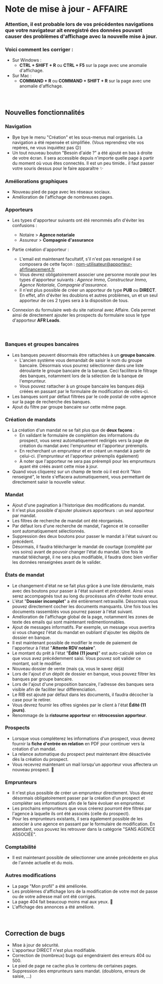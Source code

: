# Note de mise à jour - AFFAIRE
### Attention, il est probable lors de vos précédentes navigations que votre navigateur ait enregistré des données pouvant causer des problèmes d'affichage avec la nouvelle mise à jour.
### Voici comment les corriger : 
- Sur Windows : 
  - **CTRL + SHIFT + R** ou **CTRL + F5** sur la page avec une anomalie d'affichage. 
- Sur Mac : 
  - **COMMAND + R** ou **COMMAND + SHIFT + R** sur la page avec une anomalie d'affichage.
##### &nbsp;

## Nouvelles fonctionnalités 

### **Navigation** 
- Bye bye le menu "Création" et les sous-menus mal organisés. La navigation a été repensée et simplifiée. (Vous reprendrez vite vos repères, ne vous inquiétez pas 😉)
- Un tout nouveau bouton "Besoin d'aide ?" a été ajouté en bas à droite de votre écran. Il sera accessible depuis n'importe quelle page à partir du moment où vous êtes connectés. Il est un peu timide.. il faut passer votre souris dessus pour le faire apparaître ✨


### **Améliorations graphiques** 
- Nouveau pied de page avec les réseaux sociaux. 
- Amélioration de l'affichage de nombreuses pages. 

###  **Apporteurs**
- Les types d'apporteur suivants ont été renommés afin d'éviter les confusions : 
  - Notaire > **Agence notariale**
  - Assureur > **Compagnie d'assurance** 

- Partie création d'apporteur : 
  - L'email est maintenant facultatif, s'il n'est pas renseigné il se composera de cette façon :  nom-utilisateur@apporteur-afrfinancement.fr
  - Vous devrez obligatoirement associer une personne morale pour les types d'apporteur suivants : *Agence Immo, Constructeur Immo, Agence Notariale, Compagnie d'assurance*. 
  - Il n'est plus possible de créer un apporteur de type **PUB** ou **DIRECT**. En effet, afin d'éviter les doublons et autres problèmes, un et un seul apporteur de ces 2 types sera à la disposition de tous. 
- Connexion du formulaire web du site national avec Affaire. Cela permet ainsi de directement ajouter les prospects du formulaire sous le type d'apporteur **AFR Leads**. 

##### &nbsp;
### **Banques et groupes bancaires**
- Les banques peuvent désormais être rattachées à un **groupe bancaire**. 
  - L'ancien système vous demandait de saisir le nom du groupe bancaire. Désormais vous pourrez sélectionner dans une liste déroulante le groupe bancaire de la banque. Ceci facilitera le filtrage des banques, notamment lors de la sélection de la banque de l'emprunteur. 
  - Vous pouvez rattacher à un groupe bancaire les banques déjà créées en passant par le formulaire de modification de celles-ci. 
- Les banques sont par défaut filtrées par le code postal de votre agence sur la page de recherche des banques. 
- Ajout du filtre par groupe bancaire sur cette même page. 


### **Création de mandats**
- La création d'un mandat ne se fait plus que de **deux façons** : 
  - En validant le formulaire de complétion des informations du prospect, vous serez automatiquement redirigés vers la page de création du mandat avec l'emprunteur et l'apporteur préremplis.
  - En recherchant un emprunteur et en créant un mandat à partir de celui-ci. (l'emprunteur et l'apporteur préremplis également)
  - À noter que l'apporteur ne sera pas prérempli pour les emprunteurs ayant été créés avant cette mise à jour. 
- Quand vous cliquerez sur un champ de texte où il est écrit "Non renseigné", le texte s'effacera automatiquement, vous permettant de directement saisir la nouvelle valeur. 

### **Mandat**
- Ajout d'une pagination à l'historique des modifications du mandat.
- Il n'est plus possible d'ajouter plusieurs apporteurs : un seul apporteur par mandat. 
- Les filtres de recherche de mandat ont été réorganisés.
- Par défaut lors d'une recherche de mandat, l'agence et le conseiller sont automatiquement sélectionnés. 
- Suppression des deux boutons pour passer le mandat à l'état suivant ou précédent. 
- Désormais, il faudra télécharger le mandat de courtage (complété par vos soins) avant de pouvoir changer l'état du mandat. Une fois le mandat téléchargé, il ne sera plus modifiable, il faudra donc bien vérifier les données renseignées avant de le valider.

### **États de mandat**
- Le changement d'état ne se fait plus grâce à une liste déroulante, mais avec des boutons pour passer à l'état suivant et précédent. Ainsi vous serez accompagnés tout au long du procéssus afin d'éviter toute erreur. 
- L'état "**Dossier incomplet**" a été entièrement retravaillé. Désormais vous pouvez directement cocher les documents manquants. Une fois tous les documents rassemblés vous pourrez passer à l'état suivant.  
- Amélioration de l'affichage global de la page, notamment les zones de texte des emails qui sont maintenant redimentionnables.
- Ajout de messages informatifs. Par exemple, un message vous avertira si vous changez l'état du mandat en oubliant d'ajouter les dépôts de dossier en banque.
- Il est maintenant possible de modifier le mode de paiement de l'apporteur à l'état "**Attente RDV notaire**".
- Le montant du prêt à l'état "**Édité (11 jours)**" est auto-calculé selon ce que vous avez précédemment saisi. Vous pouvez soit valider ce montant, soit le modifier. 
- Nouveau dossier de vente (mais ça, vous le savez déjà)
- Lors de l'ajout d'un dépôt de dossier en banque, vous pouvez filtrer les banques par groupe bancaire. 
- Lors de l'ajout d'une proposition bancaire, l'adresse des banques sera visible afin de faciliter leur différenciation. 
- Le RIB est ajouté par défaut dans les documents, il faudra décocher la case pour le retirer.
- Vous devrez fournir les offres signées par le client à l'état **Édité (11 jours)**.
- Renommage de la **ristourne apporteur** en **rétrocession apporteur**.

### **Prospects**
- Lorsque vous compléterez les informations d'un prospect, vous devrez fournir la **fiche d'entrée en relation** en PDF pour continuer vers la création d'un mandat.
- La relance automatique du prospect peut maintenant être désactivée dès la création du prospect. 
- Vous recevrez maintenant un mail lorsqu'un apporteur vous affectera un nouveau prospect. 📧

### **Emprunteurs**
- Il n'est plus possible de créer un emprunteur directement. Vous devez désormais obligatoirement passer par la création d'un prospect et compléter ses informations afin de le faire évoluer en emprunteur. 
- Les prochains emprunteurs que vous créerez pourront être filtrés par l'agence à laquelle ils ont été associés (celle du prospect). 
- Pour les emprunteurs existants, il sera également possible de les associer à une agence en passant par le formulaire de modification. En attendant, vous pouvez les retrouver dans la catégorie "SANS AGENCE ASSOCIÉE".
 

###  **Comptabilité**
- Il est maintenant possible de sélectionner une année précédente en plus de l'année actuelle et du mois. 

### **Autres modifications**
- La page "Mon profil" a été améliorée.
- Les problèmes d'affichage lors de la modification de votre mot de passe ou de votre adresse mail ont été corrigés. 
- La page 404 fait beaucoup moins mal aux yeux. 👀
- L'affichage des annonces a été amélioré.

##### &nbsp;
## Correction de bugs 
  - Mise à jour de sécurité.
  - L'apporteur DIRECT n'est plus modifiable. 
  - Correction de (nombreux) bugs qui engendraient des erreurs 404 ou 500. 
  - Le pied de page ne cache plus le contenu de certaines pages. 
  - Suppression des emprunteurs sans mandat. (doublons, erreurs de saisie, ...)

